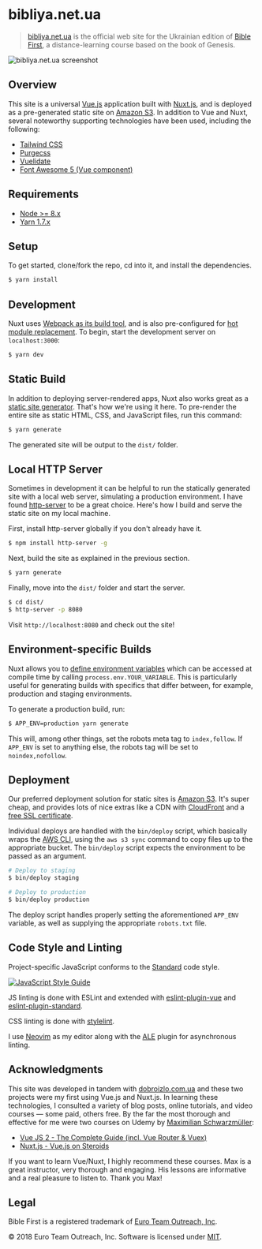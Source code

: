 # bibliya.net.ua

> [bibliya.net.ua][bibliya] is the official web site for the Ukrainian edition of [Bible First][biblefirst], a distance-learning course based on the book of Genesis.

![bibliya.net.ua screenshot][screenshot]

## Overview

This site is a universal [Vue.js][vue] application built with [Nuxt.js][nuxt], and is deployed as a pre-generated static site on [Amazon S3][aws-s3]. In addition to Vue and Nuxt, several noteworthy supporting technologies have been used, including the following:

* [Tailwind CSS][tailwind]
* [Purgecss][purgecss]
* [Vuelidate][vuelidate]
* [Font Awesome 5 (Vue component)][fa5]

## Requirements

* [Node >= 8.x][node]
* [Yarn 1.7.x][yarn]

## Setup

To get started, clone/fork the repo, cd into it, and install the dependencies.

``` bash
$ yarn install
```

## Development

Nuxt uses [Webpack as its build tool][nuxt-assets], and is also pre-configured for [hot module replacement][hmr]. To begin, start the development server on `localhost:3000`:

```bash
$ yarn dev
```

## Static Build

In addition to deploying server-rendered apps, Nuxt also works great as a [static site generator][static-gen]. That's how we're using it here. To pre-render the entire site as static HTML, CSS, and JavaScript files, run this command:

```bash
$ yarn generate
```

The generated site will be output to the `dist/` folder.

## Local HTTP Server

Sometimes in development it can be helpful to run the statically generated site with a local web server, simulating a production environment. I have found [http-server][] to be a great choice. Here's how I build and serve the static site on my local machine.

First, install http-server globally if you don't already have it.

```bash
$ npm install http-server -g
```

Next, build the site as explained in the previous section.

```bash
$ yarn generate
```

Finally, move into the `dist/` folder and start the server.

```bash
$ cd dist/
$ http-server -p 8080
```

Visit `http://localhost:8080` and check out the site!

## Environment-specific Builds

Nuxt allows you to [define environment variables][env-property] which can be accessed at compile time by calling `process.env.YOUR_VARIABLE`. This is particularly useful for generating builds with specifics that differ between, for example, production and staging environments.

To generate a production build, run:

```bash
$ APP_ENV=production yarn generate
```

This will, among other things, set the robots meta tag to `index,follow`. If `APP_ENV` is set to anything else, the robots tag will be set to `noindex,nofollow`.

## Deployment

Our preferred deployment solution for static sites is [Amazon S3][aws-s3]. It's super cheap, and provides lots of nice extras like a CDN with [CloudFront][aws-cloudfront] and a [free SSL certificate][aws-ssl].

Individual deploys are handled with the `bin/deploy` script, which basically wraps the [AWS CLI][aws-cli], using the `aws s3 sync` command to copy files up to the appropriate bucket. The `bin/deploy` script expects the environment to be passed as an argument.

```bash
# Deploy to staging
$ bin/deploy staging

# Deploy to production
$ bin/deploy production
```

The deploy script handles properly setting the aforementioned `APP_ENV` variable, as well as supplying the appropriate `robots.txt` file.

## Code Style and Linting

Project-specific JavaScript conforms to the [Standard][standard] code style.

[![JavaScript Style Guide](https://cdn.rawgit.com/standard/standard/master/badge.svg)](https://github.com/standard/standard)

JS linting is done with ESLint and extended with [eslint-plugin-vue][eslint-vue] and [eslint-plugin-standard][eslint-standard].

CSS linting is done with [stylelint][stylelint].

I use [Neovim][neovim] as my editor along with the [ALE][ale] plugin for asynchronous linting.

## Acknowledgments

This site was developed in tandem with [dobroizlo.com.ua][dobroizlo-src] and these two projects were my first using Vue.js and Nuxt.js. In learning these technologies, I consulted a variety of blog posts, online tutorials, and video courses — some paid, others free. By the far the most thorough and effective for me were two courses on Udemy by [Maximilian Schwarzmüller][max-s]:

* [Vue JS 2 - The Complete Guide (incl. Vue Router & Vuex)][vue-course]
* [Nuxt.js - Vue.js on Steroids][nuxt-course]

If you want to learn Vue/Nuxt, I highly recommend these courses. Max is a great instructor, very thorough and engaging. His lessons are informative and a real pleasure to listen to. Thank you Max!

## Legal

Bible First is a registered trademark of [Euro Team Outreach, Inc][eto].

&copy; 2018 Euro Team Outreach, Inc. Software is licensed under [MIT][license].

[ale]: https://github.com/w0rp/ale
[aws-cli]: https://aws.amazon.com/cli/
[aws-cloudfront]: https://aws.amazon.com/cloudfront/
[aws-s3]: https://aws.amazon.com/getting-started/projects/host-static-website/
[aws-ssl]: https://aws.amazon.com/blogs/aws/new-aws-certificate-manager-deploy-ssltls-based-apps-on-aws/
[biblefirst]: https://getbiblefirst.com/
[bibliya]: https://bibliya.net.ua/
[dobroizlo-src]: https://github.com/euroteamoutreach/dobroizlo.com.ua
[env-property]: https://nuxtjs.org/api/configuration-env#the-env-property
[eslint-standard]: https://yarnpkg.com/en/package/eslint-plugin-standard
[eslint-vue]: https://yarnpkg.com/en/package/eslint-plugin-vue
[eto]: https://euroteamoutreach.org/
[fa5]: https://fontawesome.com/how-to-use/on-the-web/using-with/vuejs
[hmr]: https://webpack.js.org/concepts/hot-module-replacement/
[http-server]: https://www.npmjs.com/package/http-server
[license]: https://github.com/euroteamoutreach/bibliya.net.ua/blob/master/LICENSE
[max-s]: https://www.udemy.com/user/academind/
[neovim]: https://neovim.io/
[node]: https://nodejs.org/en/
[nuxt-assets]: https://nuxtjs.org/guide/assets
[nuxt-course]: https://www.udemy.com/share/10012G/
[nuxt]: https://nuxtjs.org/
[purgecss]: https://www.purgecss.com/
[screenshot]: https://d2ppgd6w5akw3v.cloudfront.net/images/bibliya.net.ua-screenshot-2018-1200w.jpg
[standard]: https://standardjs.com/
[static-gen]: https://www.staticgen.com/nuxt
[stylelint]: https://stylelint.io/
[tailwind]: https://tailwindcss.com/
[vue-course]: https://www.udemy.com/share/10005w/
[vue]: https://vuejs.org/
[vuelidate]: https://monterail.github.io/vuelidate/
[yarn]: https://yarnpkg.com/en/docs/install

